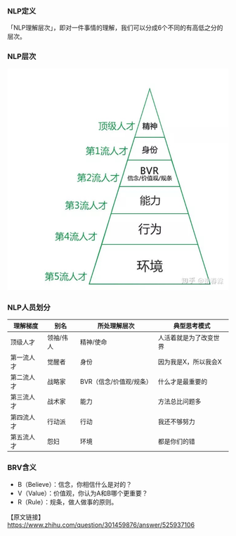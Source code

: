 ### NLP定义
「NLP理解层次」，即对一件事情的理解，我们可以分成6个不同的有高低之分的层次。

### NLP层次
![image](../images/2020-10-22/1.jpg)

### NLP人员划分
|理解梯度   |别名  |所处理解层次   |典型思考模式  |
|  ----  | ----  |  ----  | ----  |
| 顶级人才  | 领袖/伟人 | 精神/使命  | 人活着就是为了改变世界 |
| 第一流人才  | 觉醒者 | 身份  | 因为我是X，所以我会X |
| 第二流人才  | 战略家 | BVR（信念/价值观/规条）  | 什么才是最重要的 |
| 第三流人才  | 战术家 | 能力  | 方法总比问题多 |
| 第四流人才  | 行动派 | 行动  | 我还不够努力 |
| 第五流人才  | 怨妇 | 环境  | 都是你们的错 |

### BRV含义
* B（Believe）：信念，你相信什么是对的？
* V（Value）：价值观，你认为A和B哪个更重要？
* R（Rule）：规条，做人做事的原则。

【原文链接】  https://www.zhihu.com/question/301459876/answer/525937106 